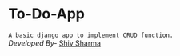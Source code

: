# To-Do-App
`A basic django app to implement CRUD function.`<br>
*Developed By-* [Shiv Sharma](https://Shiv-sharma-111.github.io)
